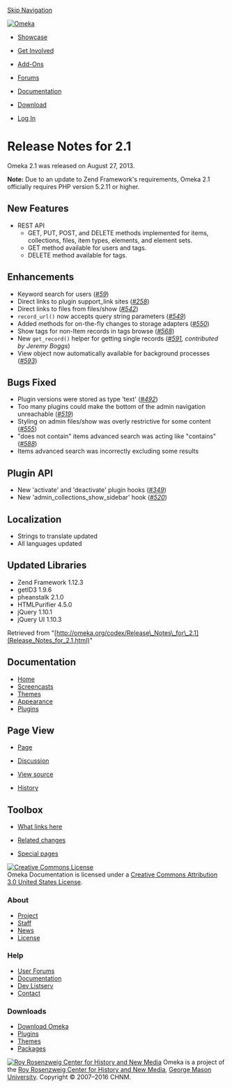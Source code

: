 <div id="wrap">

[Skip Navigation](Release_Notes_for_2.1.html#content)
<div id="header">

<div class="padding">

<span
id="logo">[![Omeka](http://omeka.org/ui/i/logo-horizontal-288px.gif)](../index.html)</span>
<div id="search-form">

</div>

-   <div id="nav-showcase">

    </div>

    [Showcase](../showcase.1.html)
-   <div id="nav-involved">

    </div>

    [Get Involved](../index.html%3Fp=124.html)
-   <div id="nav-addons">

    </div>

    [Add-Ons](../add-ons.1.html)
-   <div id="nav-forums">

    </div>

    [Forums](../forums/topic/mysqli-stmt.bind-result.html)
-   <div id="nav-documentation">

    </div>

    [Documentation](http://omeka.org/codex/)
-   <div id="nav-download">

    </div>

    [Download](../download.1.html)

</div>

</div>

<div id="content">

<div class="padding">

<div id="user-meta">

-   <div id="pt-login">

    </div>

    [Log
    In](http://omeka.org/c/index.php?title=Special:UserLogin&returnto=Release%20Notes%20for%202.1)

</div>

Release Notes for 2.1
=====================

<div id="primary">

Omeka 2.1 was released on August 27, 2013.

**Note:** Due to an update to Zend Framework's requirements, Omeka 2.1
officially requires PHP version 5.2.11 or higher.

<span id="New_Features" class="mw-headline"> New Features </span>
-----------------------------------------------------------------

-   REST API
    -   GET, PUT, POST, and DELETE methods implemented for items,
        collections, files, item types, elements, and element sets.
    -   GET method available for users and tags.
    -   DELETE method available for tags.

<span id="Enhancements" class="mw-headline"> Enhancements </span>
-----------------------------------------------------------------

-   Keyword search for users
    (*[\#59](https://github.com/omeka/Omeka/issues/59)*)
-   Direct links to plugin support\_link sites
    (*[\#258](https://github.com/omeka/Omeka/issues/258)*)
-   Direct links to files from files/show
    (*[\#542](https://github.com/omeka/Omeka/issues/542)*)
-   `record_url()` now accepts query string parameters
    (*[\#549](https://github.com/omeka/Omeka/issues/549)*)
-   Added methods for on-the-fly changes to storage adapters
    (*[\#550](https://github.com/omeka/Omeka/issues/550)*)
-   Show tags for non-Item records in tags browse
    (*[\#568](https://github.com/omeka/Omeka/issues/568)*)
-   New `get_record()` helper for getting single records
    (*[\#591](https://github.com/omeka/Omeka/pull/591), contributed by
    Jeremy Boggs*)
-   View object now automatically available for background processes
    (*[\#593](https://github.com/omeka/Omeka/issues/593)*)

<span id="Bugs_Fixed" class="mw-headline"> Bugs Fixed </span>
-------------------------------------------------------------

-   Plugin versions were stored as type 'text'
    (*[\#492](https://github.com/omeka/Omeka/issues/492)*)
-   Too many plugins could make the bottom of the admin navigation
    unreachable (*[\#519](https://github.com/omeka/Omeka/issues/519)*)
-   Styling on admin files/show was overly restrictive for some content
    (*[\#555](https://github.com/omeka/Omeka/issues/555)*)
-   "does not contain" items advanced search was acting like "contains"
    (*[\#588](https://github.com/omeka/Omeka/issues/588)*)
-   Items advanced search was incorrectly excluding some results

<span id="Plugin_API" class="mw-headline"> Plugin API </span>
-------------------------------------------------------------

-   New 'activate' and 'deactivate' plugin hooks
    (*[\#349](https://github.com/omeka/Omeka/issues/349)*)
-   New 'admin\_collections\_show\_sidebar' hook
    (*[\#520](https://github.com/omeka/Omeka/issues/520)*)

<span id="Localization" class="mw-headline"> Localization </span>
-----------------------------------------------------------------

-   Strings to translate updated
-   All languages updated

<span id="Updated_Libraries" class="mw-headline"> Updated Libraries </span>
---------------------------------------------------------------------------

-   Zend Framework 1.12.3
-   getID3 1.9.6
-   pheanstalk 2.1.0
-   HTMLPurifier 4.5.0
-   jQuery 1.10.1
-   jQuery UI 1.10.3

<div class="printfooter">

Retrieved from
"[http://omeka.org/codex/Release\_Notes\_for\_2.1](Release_Notes_for_2.1.html)"

</div>

<div id="catlinks" class="catlinks catlinks-allhidden">

</div>

</div>

<div id="secondary">

<div class="portlet">

Documentation
-------------

-   [Home](http://omeka.org/codex/)
-   [Screencasts](http://omeka.org/codex/Screencasts)
-   [Themes](http://omeka.org/codex/Managing_Themes_2.0)
-   [Appearance](http://omeka.org/codex/Managing_Appearance_2.0)
-   [Plugins](http://omeka.org/codex/Plugins2.0)

</div>

<div class="portlet">

Page View
---------

-   <div id="nav-page">

    </div>

    [Page](Release_Notes_for_2.1.html)
-   <div id="nav-discussion">

    </div>

    [Discussion](http://omeka.org/c/index.php?title=Talk:Release_Notes_for_2.1&action=edit&redlink=1)
-   <div id="nav-view_source">

    </div>

    [View
    source](http://omeka.org/c/index.php?title=Release_Notes_for_2.1&action=edit)
-   <div id="nav-history">

    </div>

    [History](http://omeka.org/c/index.php?title=Release_Notes_for_2.1&action=history)

</div>

<div id="wiki-toolbox" class="portlet">

Toolbox
-------

-   <div id="t-whatlinkshere">

    </div>

    [What links here](Special:WhatLinksHere/Release_Notes_for_2.1.html)
-   <div id="t-recentchangeslinked">

    </div>

    [Related
    changes](Special:RecentChangesLinked/Release_Notes_for_2.1.html)
-   <div id="t-specialpages">

    </div>

    [Special pages](http://omeka.org/codex/Special:SpecialPages)

</div>

[![Creative Commons
License](https://i.creativecommons.org/l/by/3.0/us/88x31.png)](http://creativecommons.org/licenses/by/3.0/us/)\
Omeka Documentation is licensed under a [Creative Commons Attribution
3.0 United States
License](http://creativecommons.org/licenses/by/3.0/us/).

</div>

</div>

</div>

<div id="footer">

<div class="padding">

<div id="sitemap">

<div class="section">

### About

-   [Project](../index.html%3Fp=2.html)
-   [Staff](../index.html%3Fp=3.html)
-   [News](../blog.1.html)
-   [License](http://www.gnu.org/copyleft/gpl.html)

</div>

<div class="section">

### Help

-   [User Forums](../forums/topic/mysqli-stmt.bind-result.html)
-   [Documentation](http://omeka.org/codex/)
-   [Dev Listserv](http://groups.google.com/group/omeka-dev)
-   [Contact](http://omeka.org/contact/)

</div>

<div class="section">

### Downloads

-   [Download Omeka](../download.1.html)
-   [Plugins](../plugins.html)
-   [Themes](../download/themes/index.html)
-   [Packages](../index.html%3Fp=222.html)

</div>

</div>

<div id="chnm-meta">

<span id="chnm-logo">[![Roy Rosenzweig Center for History and New
Media](http://omeka.org/ui/i/rrchnm-logo-regular.gif)](http://chnm.gmu.edu)</span>
Omeka is a project of the [Roy Rosenzweig Center for History and New
Media](http://chnm.gmu.edu), [George Mason
University](http://www.gmu.edu). Copyright © 2007–2016 CHNM.

</div>

</div>

</div>

</div>
